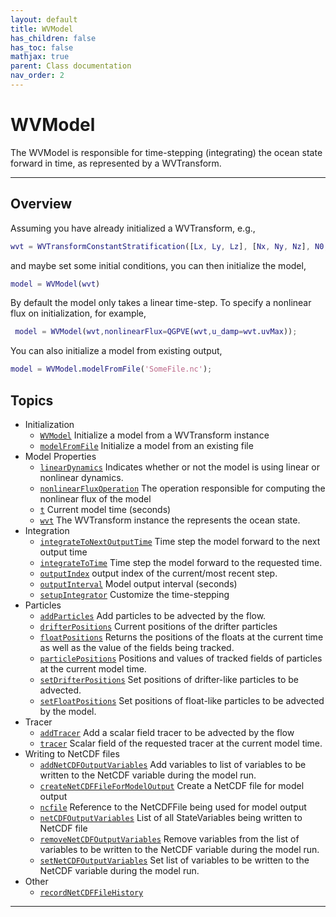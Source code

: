 ```yaml
---
layout: default
title: WVModel
has_children: false
has_toc: false
mathjax: true
parent: Class documentation
nav_order: 2
---
```


#  WVModel

The WVModel is responsible for time-stepping (integrating) the ocean state forward in time, as represented by a WVTransform.


---

## Overview
 
  Assuming you have already initialized a WVTransform, e.g.,
  ```matlab
  wvt = WVTransformConstantStratification([Lx, Ly, Lz], [Nx, Ny, Nz], N0,latitude=latitude);
  ```
  and maybe set some initial conditions, you can then initialize the
  model,
  ```matlab
  model = WVModel(wvt)
  ```
  
  By default the model only takes a linear time-step. To specify a
  nonlinear flux on initialization, for example,
 ```matlab
  model = WVModel(wvt,nonlinearFlux=QGPVE(wvt,u_damp=wvt.uvMax));
 ```
 
  You can also initialize a model from existing output,
  ```matlab
  model = WVModel.modelFromFile('SomeFile.nc');
 ```
  
            


## Topics
+ Initialization
  + [`WVModel`](/classes/wvmodel/wvmodel.html) Initialize a model from a WVTransform instance
  + [`modelFromFile`](/classes/wvmodel/modelfromfile.html) Initialize a model from an existing file
+ Model Properties
  + [`linearDynamics`](/classes/wvmodel/lineardynamics.html) Indicates whether or not the model is using linear or nonlinear dynamics.
  + [`nonlinearFluxOperation`](/classes/wvmodel/nonlinearfluxoperation.html) The operation responsible for computing the nonlinear flux of the model
  + [`t`](/classes/wvmodel/t.html) Current model time (seconds)
  + [`wvt`](/classes/wvmodel/wvt.html) The WVTransform instance the represents the ocean state.
+ Integration
  + [`integrateToNextOutputTime`](/classes/wvmodel/integratetonextoutputtime.html) Time step the model forward to the next output time
  + [`integrateToTime`](/classes/wvmodel/integratetotime.html) Time step the model forward to the requested time.
  + [`outputIndex`](/classes/wvmodel/outputindex.html) output index of the current/most recent step.
  + [`outputInterval`](/classes/wvmodel/outputinterval.html) Model output interval (seconds)
  + [`setupIntegrator`](/classes/wvmodel/setupintegrator.html) Customize the time-stepping
+ Particles
  + [`addParticles`](/classes/wvmodel/addparticles.html) Add particles to be advected by the flow.
  + [`drifterPositions`](/classes/wvmodel/drifterpositions.html) Current positions of the drifter particles
  + [`floatPositions`](/classes/wvmodel/floatpositions.html) Returns the positions of the floats at the current time as well as the value of the fields being tracked.
  + [`particlePositions`](/classes/wvmodel/particlepositions.html) Positions and values of tracked fields of particles at the current model time.
  + [`setDrifterPositions`](/classes/wvmodel/setdrifterpositions.html) Set positions of drifter-like particles to be advected.
  + [`setFloatPositions`](/classes/wvmodel/setfloatpositions.html) Set positions of float-like particles to be advected by the model.
+ Tracer
  + [`addTracer`](/classes/wvmodel/addtracer.html) Add a scalar field tracer to be advected by the flow
  + [`tracer`](/classes/wvmodel/tracer.html) Scalar field of the requested tracer at the current model time.
+ Writing to NetCDF files
  + [`addNetCDFOutputVariables`](/classes/wvmodel/addnetcdfoutputvariables.html) Add variables to list of variables to be written to the NetCDF variable during the model run.
  + [`createNetCDFFileForModelOutput`](/classes/wvmodel/createnetcdffileformodeloutput.html) Create a NetCDF file for model output
  + [`ncfile`](/classes/wvmodel/ncfile.html) Reference to the NetCDFFile being used for model output
  + [`netCDFOutputVariables`](/classes/wvmodel/netcdfoutputvariables.html) List of all StateVariables being written to NetCDF file
  + [`removeNetCDFOutputVariables`](/classes/wvmodel/removenetcdfoutputvariables.html) Remove variables from the list of variables to be written to the NetCDF variable during the model run.
  + [`setNetCDFOutputVariables`](/classes/wvmodel/setnetcdfoutputvariables.html) Set list of variables to be written to the NetCDF variable during the model run.
+ Other
  + [`recordNetCDFFileHistory`](/classes/wvmodel/recordnetcdffilehistory.html) 


---